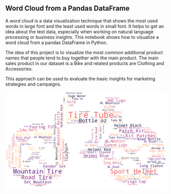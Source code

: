 ## Word Cloud from a Pandas DataFrame

A word cloud is a data visualization technique that shows the most used words in large font and the least used words in small font. It helps to get an idea about the text data, especially when working on natural language processing or business insights. This notebook shows how to visualize a word cloud from a pandas DataFrame in Python.

The idea of this project is to visualize the most common additional product names that people tend to buy together with the main product. The main sales product in our dataset is a Bike and related products are Clothing and Accessories.

This approach can be used to evaluate the basic insights for marketing strategies and campaigns.

<img src='bike_cloud_small.png' width=600>
